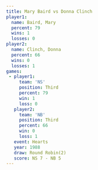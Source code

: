 ```yaml
---
title: Mary Baird vs Donna Clinch
player1:             
  name: Baird, Mary  
  percent: 79        
  wins: 1            
  losses: 0          
player2:             
  name: Clinch, Donna
  percent: 66        
  wins: 0            
  losses: 1          
games:
 - player1:         
     team: 'NS'     
     position: Third
     percent: 79    
     win: 1         
     loss: 0        
   player2:         
     team: 'NB'     
     position: Third
     percent: 66    
     win: 0         
     loss: 1        
   event: Hearts       
   year: 1988          
   draw: Round Robin(2)
   score: NS 7 - NB 5  
---
```

